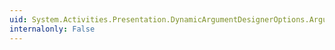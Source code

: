 ```yaml
---
uid: System.Activities.Presentation.DynamicArgumentDesignerOptions.ArgumentPrefix
internalonly: False
---
```

